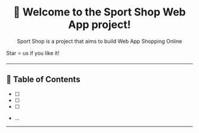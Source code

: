 <div align="center">
    <h1>🚀 Welcome to the <strong>Sport Shop</strong> Web App project!</h1>
    <p>Sport Shop is a project that aims to build Web App Shopping Online </p>

</div>

Star ⭐ us if you like it!

---

## 📝 Table of Contents
- [ ] 
- [ ] 
- [ ] 
- ...

---

